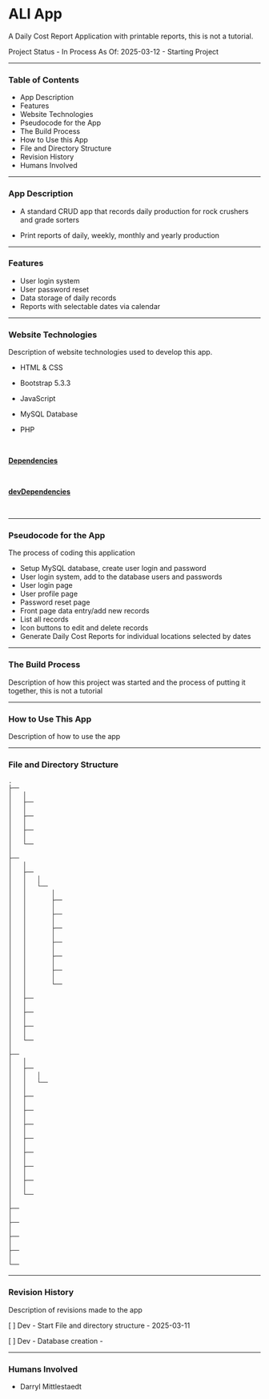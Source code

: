 # ALI App

A Daily Cost Report Application with printable reports, this is not a tutorial.




Project Status -  In Process As Of:  2025-03-12 - Starting Project

----

### Table of Contents

  -  App Description
  -  Features 
  -  Website Technologies 
  -  Pseudocode for the App
  -  The Build Process
  -  How to Use this App
  -  File and Directory Structure
  -  Revision History
  -  Humans Involved


----

### App Description

-  A standard CRUD app that records daily production for rock crushers and grade sorters

-  Print reports of daily, weekly, monthly and yearly production


----

### Features

- User login system
- User password reset
- Data storage of daily records
- Reports with selectable dates via calendar


----

### Website Technologies

Description of website technologies used to develop this app.

- HTML & CSS 

- Bootstrap 5.3.3

- JavaScript

- MySQL Database

- PHP

  ​


__<u>Dependencies</u>__

​     


__<u>devDependencies</u>__

​      

----

### Pseudocode for the App

The process of coding this application

 -  Setup MySQL database, create user login and password
 -  User login system, add to the database users and passwords
 -  User login page
 -  User profile page
 -  Password reset page
 -  Front page data entry/add new records
 -  List all records
 -  Icon buttons to edit and delete records
 -  Generate Daily Cost Reports for individual locations selected by dates


------

### The Build Process

Description of how this project was started and the process of putting it together, this is not a tutorial



------

### How to Use This App

Description of how to use the app



----

### File and Directory Structure

```
.
├── 
│   │
│   ├── 
│   │
│   ├── 
│   │
│   ├── 
│   │
│   └── 
│ 
├── 
│   │
│   ├── 
│   │   │
│   │   └── 
│   │       │
│   │       ├── 
│   │       │
│   │       ├── 
│   │       │
│   │       ├── 
│   │       │
│   │       ├── 
│   │       │
│   │       ├── 
│   │       │
│   │       ├── 
│   │       │
│   │       └── 
│   │
│   ├── 
│   │
│   ├── 
│   │
│   ├── 
│   │
│   └── 
│
├── 
│   │
│   ├── 
│   │   │
│   │   └── 
│   │
│   ├── 
│   │
│   ├── 
│   │
│   ├── 
│   │
│   ├── 
│   │
│   ├── 
│   │
│   ├── 
│   │
│   ├── 
│   │
│   └── 
│ 
├── 
│
├── 
│
├── 
│
├── 
│
└── 

```

------

### Revision History 

Description of revisions made to the app 

[ ] Dev - Start File and directory structure  - 2025-03-11

[ ] Dev - Database creation -  

---

### **Humans Involved**

- Darryl Mittlestaedt

